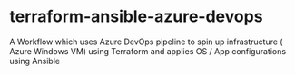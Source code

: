 # terraform-ansible-azure-devops
A Workflow which uses Azure DevOps pipeline to spin up infrastructure ( Azure Windows VM) using Terraform and applies OS / App configurations using Ansible